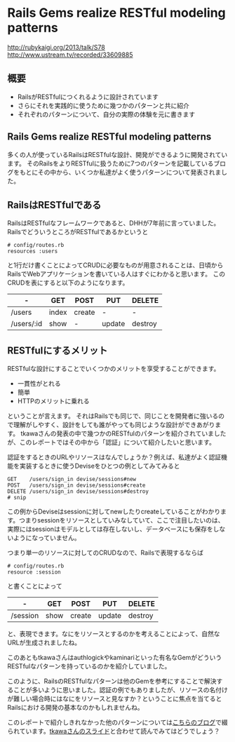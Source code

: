 # Rails Gems realize RESTful modeling patterns
http://rubykaigi.org/2013/talk/S78
http://www.ustream.tv/recorded/33609885

## 概要
* RailsがRESTfulにつくれるように設計されています
* さらにそれを実践的に使うために幾つかのパターンと共に紹介
* それぞれのパターンについて、自分の実際の体験を元に書きます


## Rails Gems realize RESTful modeling patterns

多くの人が使っているRailsはRESTfulな設計、開発ができるように開発されています。
そのRailsをよりRESTfulに扱うために7つのパターンを記載しているブログをもとにその中から、いくつか私達がよく使うパターンについて発表されました。

## RailsはRESTfulである

RailsはRESTfulなフレームワークであると、DHHが7年前に言っていました。
RailsでどういうところがRESTfulであるかというと

```
# config/routes.rb
resources :users
```

と1行だけ書くことによってCRUDに必要なものが用意されることは、日頃からRailsでWebアプリケーションを書いている人はすぐにわかると思います。
このCRUDを表にすると以下のようになります。

| - | GET | POST | PUT | DELETE |
| --- |--- |--- | --- | --- |
| /users | index | create  | - | - |
| /users/:id  | show | - | update | destroy |


## RESTfulにするメリット

RESTfulな設計にすることでいくつかのメリットを享受することができます。

* 一貫性がとれる
* 簡単
* HTTPのメリットに乗れる

ということが言えます。
それはRailsでも同じで、同じことを開発者に強いるので理解がしやすく、設計をしても誰がやっても同じような設計ができあがります。
tkawaさんの発表の中で幾つかのRESTfulのパターンを紹介されていましたが、このレポートではその中から「認証」について紹介したいと思います。

認証をするときのURLやリソースはなんでしょうか？例えば、私達がよく認証機能を実装するときに使うDeviseをひとつの例としてみてみると

```
GET    /users/sign_in devise/sessions#new
POST   /users/sign_in devise/sessions#create
DELETE /users/sign_in devise/sessions#destroy
# snip
```

この例からDeviseはsessionに対してnewしたりcreateしていることがわかります。つまりsessionをリソースとしていみなしていて、ここで注目したいのは、実際にはsessionはモデルとしては存在しないし、データベースにも保存をしないようになっていません。

つまり単一のリソースに対してのCRUDなので、Railsで表現するならば

```
# config/routes.rb
resource :session
```

と書くことによって

| - | GET | POST | PUT | DELETE |
| --- |--- |--- | --- | --- |
| /session  | show | create | update | destroy |

と、表現できます。なにをリソースとするのかを考えることによって、自然なURLが生成されましたね。

このあともtkawaさんはauthlogickやkaminariといった有名なGemがどういうRESTfulなパターンを持っているのかを紹介していました。

このように、RailsのRESTfulなパターンは他のGemを参考にすることで解決することが多いように思いました。認証の例でもありましたが、リソースの名付けが難しい場合時にはなにをリソースと見なすか？ということに焦点を当てるとRailsにおける開発の基本なのかもしれませんね。

このレポートで紹介しきれなかった他のパターンについては[こちらのブログ](http://rest-pattern.hatenablog.com/)で綴られています。[tkawaさんのスライド](http://www.slideshare.net/tkawa1/rubykaigi2013-rails-gems-realize-restful-modeling-patterns)と合わせて読んでみてはどうでしょう？
